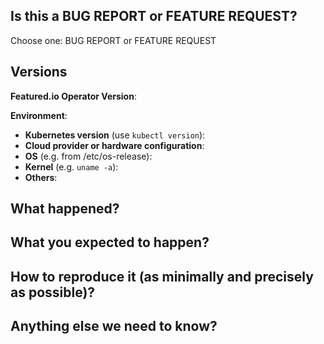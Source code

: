 <!-- Thanks for filing an issue! Before hitting the button, please answer these questions.-->

## Is this a BUG REPORT or FEATURE REQUEST?

Choose one: BUG REPORT or FEATURE REQUEST

<!--
If this is a BUG REPORT, please:
  - Fill in as much of the template below as you can.  If you leave out information, we can't help you as well.
If this is a FEATURE REQUEST, please:
  - Describe *in detail* the feature/behaviour/change you'd like to see.
If we can't reproduce a bug or think a feature already exists, we
might close your issue.  If we're wrong, PLEASE feel free to reopen it and
explain why.
-->

## Versions

**Featured.io Operator Version**:

**Environment**:
- **Kubernetes version** (use `kubectl version`):
- **Cloud provider or hardware configuration**:
- **OS** (e.g. from /etc/os-release):
- **Kernel** (e.g. `uname -a`):
- **Others**:

## What happened?

## What you expected to happen?

## How to reproduce it (as minimally and precisely as possible)?

## Anything else we need to know?
